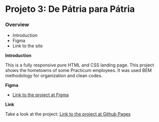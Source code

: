 # Projeto 3: De Pátria para Pátria
### Overview
* Introduction
* Figma
* Link to the site

**Introduction**

  This is a fully responsive pure HTML and CSS landing page. This project shows the hometowns of some Practicum employees.
  It was used BEM methodology for organization and clean codes.

**Figma**

* [Link to the project at Figma](https://www.figma.com/file/GrMXsb1nThoKf3LFc42Bbh/WEB%2C-Sprint-3-%3A-De-P%C3%A1tria-para-P%C3%A1tria-%7C-desktop-%2B-mobile?node-id=0%3A1)

**Link**

Take a look at the project: [Link to the project at Github Pages](https://gxelol.github.io/web_project_3_ptbr/)
